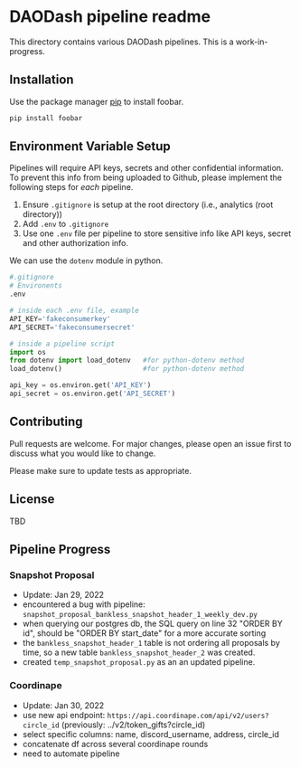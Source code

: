 # DAODash pipeline readme

This directory contains various DAODash pipelines. This is a work-in-progress.

## Installation

Use the package manager [pip](https://pip.pypa.io/en/stable/) to install foobar.

```bash
pip install foobar
```

## Environment Variable Setup

Pipelines will require API keys, secrets and other confidential information. To prevent this info from being uploaded to Github, please implement the following steps for _each_ pipeline.

1. Ensure `.gitignore` is setup at the root directory (i.e., analytics (root directory))
2. Add `.env` to `.gitignore`
3. Use one `.env` file per pipeline to store sensitive info like API keys, secret and other authorization info.

We can use the `dotenv` module in python.

```python
#.gitignore
# Environents
.env

# inside each .env file, example
API_KEY='fakeconsumerkey'
API_SECRET='fakeconsumersecret'

# inside a pipeline script
import os
from dotenv import load_dotenv   #for python-dotenv method
load_dotenv()                    #for python-dotenv method

api_key = os.environ.get('API_KEY')
api_secret = os.environ.get('API_SECRET')

```

## Contributing

Pull requests are welcome. For major changes, please open an issue first to discuss what you would like to change.

Please make sure to update tests as appropriate.

## License

TBD

## Pipeline Progress

### Snapshot Proposal

- Update: Jan 29, 2022
- encountered a bug with pipeline: `snapshot_proposal_bankless_snapshot_header_1_weekly_dev.py`
- when querying our postgres db, the SQL query on line 32 "ORDER BY id", should be "ORDER BY start_date" for a more accurate sorting
- the `bankless_snapshot_header_1` table is not ordering all proposals by time, so a new table `bankless_snapshot_header_2` was created.
- created `temp_snapshot_proposal.py` as an an updated pipeline.

### Coordinape

- Update: Jan 30, 2022
- use new api endpoint: `https://api.coordinape.com/api/v2/users?circle_id` (previously: ../v2/token_gifts?circle_id)
- select specific columns: name, discord_username, address, circle_id
- concatenate df across several coordinape rounds
- need to automate pipeline
